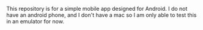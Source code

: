 This repository is for a simple mobile app designed for Android. I do not have an android phone, and I don't have a mac so I am only able to test this in an emulator for now. 
